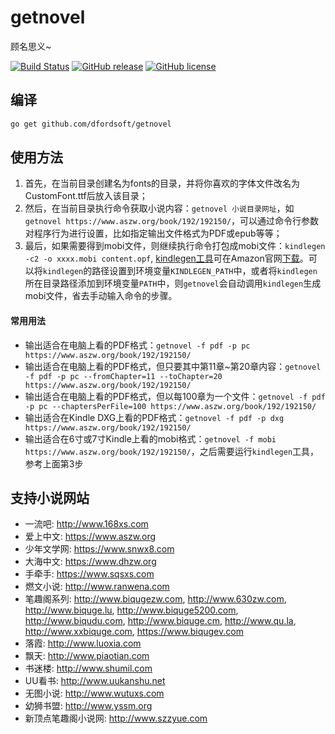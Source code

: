 # getnovel

顾名思义~

[![Build Status](https://secure.travis-ci.org/dfordsoft/getnovel.png)](https://travis-ci.org/dfordsoft/getnovel) [![GitHub release](https://img.shields.io/github/release/dfordsoft/getnovel.svg?maxAge=2592000)](https://github.com/dfordsoft/getnovel/releases) [![GitHub license](https://img.shields.io/badge/license-MIT-blue.svg)](https://raw.githubusercontent.com/dfordsoft/getnovel/master/LICENSE)

## 编译

```bash
go get github.com/dfordsoft/getnovel
```

## 使用方法

1. 首先，在当前目录创建名为fonts的目录，并将你喜欢的字体文件改名为CustomFont.ttf后放入该目录；
2. 然后，在当前目录执行命令获取小说内容：`getnovel 小说目录网址`，如`getnovel https://www.aszw.org/book/192/192150/`，可以通过命令行参数对程序行为进行设置，比如指定输出文件格式为PDF或epub等等；
3. 最后，如果需要得到mobi文件，则继续执行命令打包成mobi文件：`kindlegen -c2 -o xxxx.mobi content.opf`, [kindlegen工具](https://www.amazon.com/gp/feature.html?docId=1000765211)可在Amazon官网[下载](https://www.amazon.com/gp/feature.html?docId=1000765211)。可以将`kindlegen`的路径设置到环境变量`KINDLEGEN_PATH`中，或者将`kindlegen`所在目录路径添加到环境变量`PATH`中，则`getnovel`会自动调用`kindlegen`生成mobi文件，省去手动输入命令的步骤。

#### 常用用法

* 输出适合在电脑上看的PDF格式：`getnovel -f pdf -p pc https://www.aszw.org/book/192/192150/`
* 输出适合在电脑上看的PDF格式，但只要其中第11章~第20章内容：`getnovel -f pdf -p pc --fromChapter=11 --toChapter=20 https://www.aszw.org/book/192/192150/`
* 输出适合在电脑上看的PDF格式，但以每100章为一个文件：`getnovel -f pdf -p pc --chaptersPerFile=100 https://www.aszw.org/book/192/192150/`
* 输出适合在Kindle DXG上看的PDF格式：`getnovel -f pdf -p dxg https://www.aszw.org/book/192/192150/`
* 输出适合在6寸或7寸Kindle上看的mobi格式：`getnovel -f mobi https://www.aszw.org/book/192/192150/`，之后需要运行`kindlegen`工具，参考上面第3步

## 支持小说网站

* 一流吧: http://www.168xs.com
* 爱上中文: https://www.aszw.org
* 少年文学网: https://www.snwx8.com
* 大海中文: https://www.dhzw.org
* 手牵手: https://www.sqsxs.com
* 燃文小说: http://www.ranwena.com
* 笔趣阁系列: http://www.biqugezw.com, http://www.630zw.com, http://www.biquge.lu, http://www.biquge5200.com, http://www.biqudu.com, http://www.biquge.cm, http://www.qu.la, http://www.xxbiquge.com, https://www.biqugev.com
* 落霞: http://www.luoxia.com
* 飘天: http://www.piaotian.com
* 书迷楼: http://www.shumil.com
* UU看书: http://www.uukanshu.net
* 无图小说: http://www.wutuxs.com
* 幼狮书盟: http://www.yssm.org
* 新顶点笔趣阁小说网: http://www.szzyue.com
